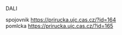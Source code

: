 DALI


spojovnik    https://prirucka.ujc.cas.cz/?id=164  
pomlcka      https://prirucka.ujc.cas.cz/?id=165